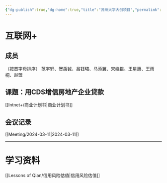 ```yaml
---
{"dg-publish":true,"dg-home":true,"title":"苏州大学大创项目","permalink":"//","tags":["gardenEntry"],"dgPassFrontmatter":true}
---
```


# 互联网+

## 成员
（按首字母排序）
范宇轩、贺禹铖、吕钰珺、马添翼、宋峣锟、王星惠、王雨桐、赵盟

## 课题：用CDS增信房地产企业贷款
[[Intnet+/商业计划书\|商业计划书]]
## 会议记录
[[Meeting/2024-03-11\|2024-03-11]]

---
# 学习资料
[[Lessons of Qian/信用风险估值\|信用风险估值]]


